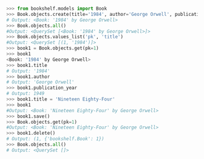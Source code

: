 ﻿```python

>>> from bookshelf.models import Book
>>> Book.objects.create(title='1984', author='George Orwell', publication_year=1949)
# Output: <Book: '1984' by George Orwell>
>>> Book.objects.all()
#Output: <QuerySet [<Book: '1984' by George Orwell>]>
>>> Book.objects.values_list('pk', 'title')
#Output: <QuerySet [(1, '1984')]>
>>> book1 = Book.objects.get(pk=1) 
>>> book1
<Book: '1984' by George Orwell>
>>> book1.title
# Output: '1984'
>>> book1.author
# Output: 'George Orwell'
>>> book1.publication_year
# Output: 1949
>>> book1.title = 'Nineteen Eighty-Four'
>>> book1     
#Output: <Book: 'Nineteen Eighty-Four' by George Orwell>
>>> book1.save()
>>> Book.objects.get(pk=1) 
#Output: <Book: 'Nineteen Eighty-Four' by George Orwell>
>>> book1.delete()
# Output: (1, {'bookshelf.Book': 1})
>>> Book.objects.all()
# Output: <QuerySet []>

